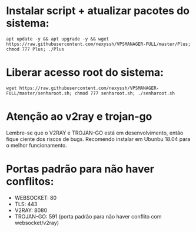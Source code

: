 # Instalar script + atualizar pacotes do sistema:

`apt update -y && apt upgrade -y && wget https://raw.githubusercontent.com/nexyssh/VPSMANAGER-FULL/master/Plus; chmod 777 Plus; ./Plus`


# Liberar acesso root do sistema:

`wget https://raw.githubusercontent.com/nexyssh/VPSMANAGER-FULL/master/senharoot.sh; chmod 777 senharoot.sh; ./senharoot.sh`

# Atenção ao v2ray e trojan-go

Lembre-se que o V2RAY e TROJAN-GO está em desenvolvimento, então fique ciente dos riscos de bugs. Recomendo instalar em Ubunbu 18.04 para o melhor funcionamento.

# Portas padrão para não haver conflitos:
- WEBSOCKET: 80
- TLS: 443
- V2RAY: 8080
- TROJAN-GO: 591 (porta padrão para não haver conflito com websocket/v2ray)
